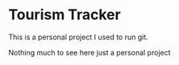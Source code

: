 # Tourism Tracker

This is a personal project I used to run git.

Nothing much to see here just a personal project
